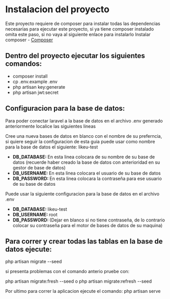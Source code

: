 <h1>Instalacion del proyecto</h1>

<p>Este proyecto requiere de composer para instalar todas las dependencias necesarias para ejecutar este proyecto, si ya tiene composer instalado omita este paso, si no vaya al siguiente enlace para instalarlo Instalar composer - <a href="https://getcomposer.org/download/">Composer</a></p>

<h2>Dentro del proyecto ejecutar los siguientes comandos: </h2>
<ul>
    <li>composer install</li>
    <li>cp .env.example .env</li>
    <li>php artisan key:generate</li>
    <li>php artisan jwt:secret</li>
</ul>

<h2>Configuracion para la base de datos: </h2>

<p>Para poder conectar laravel a la base de datos en el archivo .env generado anteriormente localice las siguientes lineas</p>

<p>Cree una nueva bases de datos en blanco con el nombre de su preferncia, si quiere seguir la configuracion de esta guia puede usar como nombre para la base de datos el siguiente: likeu-test </p>

<ul>
    <li><strong>DB_DATABASE: </strong>En esta linea colocara de su nombre de su base de datos (recuerde haber creado la base de datos con anterioridad en su gestor de base de datos)</li>
    <li><strong>DB_USERNAME: </strong>En esta linea colocara el usuario de su base de datos</li>
    <li><strong>DB_PASSWORD: </strong>En esta linea colocara la contraseña para ese usuario de su base de datos</li>
</ul>

<p>Puede usar la siguiente configuracion para la base de datos en el archivo .env</p>
<ul>
    <li><strong>DB_DATABASE: </strong>likeu-test</li>
    <li><strong>DB_USERNAME: </strong>root</li>
    <li><strong>DB_PASSWORD: </strong>(Dejar en blanco si no tiene contraseña, de lo contrario colocar su contraseña para el motor de bases de datos de su maquina)</li>
</ul>

<h2>Para correr y crear todas las tablas en la base de datos ejecute: </h2>
<p>php artisan migrate --seed</p>
<p>si presenta problemas con el comando anterio pruebe con: </p> 
<p>php artisan migrate:fresh --seed o php artisan migrate:refresh --seed</p>
<p>Por ultimo para correr la aplicacion ejecute el comando: php artisan serve</p>

